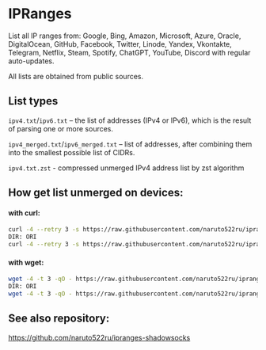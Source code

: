 # IPRanges

List all IP ranges from: Google, Bing, Amazon, Microsoft, Azure, Oracle, DigitalOcean, GitHub, Facebook, Twitter, Linode, Yandex, Vkontakte, Telegram, Netflix, Steam, Spotify, ChatGPT, YouTube, Discord with regular auto-updates.

All lists are obtained from public sources.

## List types

`ipv4.txt`/`ipv6.txt` – the list of addresses (IPv4 or IPv6), which is the result of parsing one or more sources.

`ipv4_merged.txt`/`ipv6_merged.txt` – list of addresses, after combining them into the smallest possible list of CIDRs.

`ipv4.txt.zst` - compressed unmerged IPv4 address list by zst algorithm

## How get list unmerged on devices:

#### with curl:
```bash
curl -4 --retry 3 -s https://raw.githubusercontent.com/naruto522ru/ipranges/main/SERVICE_NAME/ipv4.txt.zst | zstd -d | sort -t. -k1,1n -k2,2n -k3,3n -k4,4n > filename.txt
DIR: ORI
curl -4 --retry 3 -s https://raw.githubusercontent.com/naruto522ru/ipranges/refs/heads/main/ORI/ISP,GOV etc.../ipv4.txt.zst | zstd -d | sort -t. -k1,1n -k2,2n -k3,3n -k4,4n > filename.txt
```

#### with wget:
```bash
wget -4 -t 3 -qO - https://raw.githubusercontent.com/naruto522ru/ipranges/main/SERVICE_NAME/ipv4.txt.zst | zstd -d | sort -t. -k1,1n -k2,2n -k3,3n -k4,4n > filename.txt
DIR: ORI
wget -4 -t 3 -qO - https://raw.githubusercontent.com/naruto522ru/ipranges/refs/heads/main/ORI/ISP,GOV etc.../ipv4.txt.zst | zstd -d | sort -t. -k1,1n -k2,2n -k3,3n -k4,4n > filename.txt
```

## See also repository:

https://github.com/naruto522ru/ipranges-shadowsocks

